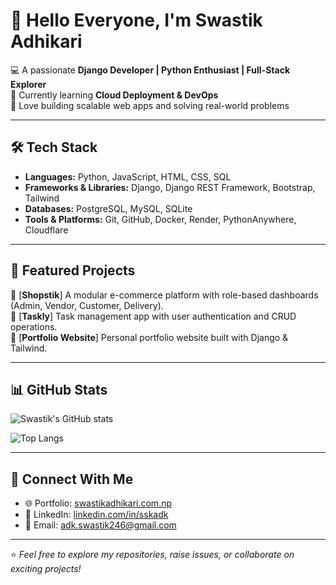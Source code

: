 # 👋 Hello Everyone, I'm Swastik Adhikari  

💻 A passionate **Django Developer | Python Enthusiast | Full-Stack Explorer**  
🌱 Currently learning **Cloud Deployment & DevOps**  
🚀 Love building scalable web apps and solving real-world problems  

---

## 🛠️ Tech Stack  
- **Languages:** Python, JavaScript, HTML, CSS, SQL  
- **Frameworks & Libraries:** Django, Django REST Framework, Bootstrap, Tailwind  
- **Databases:** PostgreSQL, MySQL, SQLite  
- **Tools & Platforms:** Git, GitHub, Docker, Render, PythonAnywhere, Cloudflare  

---

## 📌 Featured Projects  
🔹 [**Shopstik**]  A modular e-commerce platform with role-based dashboards (Admin, Vendor, Customer, Delivery).  
🔹 [**Taskly**] Task management app with user authentication and CRUD operations.  
🔹 [**Portfolio Website**]  Personal portfolio website built with Django & Tailwind.  

---

## 📊 GitHub Stats  
![Swastik's GitHub stats](https://github-readme-stats.vercel.app/api?username=sskadk&show_icons=true&theme=radical)  

![Top Langs](https://github-readme-stats.vercel.app/api/top-langs/?username=sskadk&layout=compact&theme=radical)  

---

## 🤝 Connect With Me  
- 🌐 Portfolio: [swastikadhikari.com.np](https://swastikadhikari.com.np)  
- 💼 LinkedIn: [linkedin.com/in/sskadk](https://linkedin.com/in/sskadk)  
- 📧 Email: adk.swastik246@gmail.com  

---

⭐️ *Feel free to explore my repositories, raise issues, or collaborate on exciting projects!*  
